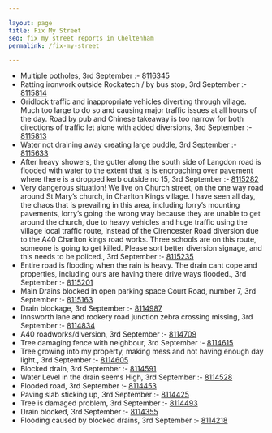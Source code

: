```yaml
---

layout: page
title: Fix My Street
seo: fix my street reports in Cheltenham
permalink: /fix-my-street

---
```


<!-- fix_marker starts -->

- Multiple potholes, 3rd September :- [8116345](https://www.fixmystreet.com/report/8116345)
- Ratting ironwork outside Rockatech / by bus stop, 3rd September :- [8115814](https://www.fixmystreet.com/report/8115814)
- Gridlock traffic and inappropriate vehicles diverting through village. Much too large to do so and causing major traffic issues at all hours of the day. Road by pub and Chinese takeaway is too narrow for both directions of traffic let alone with added diversions, 3rd September :- [8115813](https://www.fixmystreet.com/report/8115813)
- Water not draining away creating large puddle, 3rd September :- [8115633](https://www.fixmystreet.com/report/8115633)
- After heavy showers, the gutter along the south side of Langdon road is flooded with water to the extent that is is encroaching over pavement where there is a dropped kerb outside no 15, 3rd September :- [8115282](https://www.fixmystreet.com/report/8115282)
- Very dangerous situation! We live on Church street, on the one way road around St Mary’s church, in Charlton Kings village. I have seen all day, the chaos that is prevailing in this area, including lorry’s mounting pavements, lorry’s going the wrong way because they are unable to get around the church, due to heavy vehicles and huge traffic using the village local traffic route, instead of the Cirencester Road diversion due to the A40 Charlton kings road works. Three schools are on this route, someone is going to get killed. Please sort better diversion signage, and this needs to be policed., 3rd September :- [8115235](https://www.fixmystreet.com/report/8115235)
- Entire road is flooding when the rain is heavy. The drain cant cope and properties, including ours are having there drive ways flooded., 3rd September :- [8115201](https://www.fixmystreet.com/report/8115201)
- Main Drains blocked in open parking space Court Road, number 7, 3rd September :- [8115163](https://www.fixmystreet.com/report/8115163)
- Drain blockage, 3rd September :- [8114987](https://www.fixmystreet.com/report/8114987)
- Innsworth lane and rookery road junction zebra crossing missing, 3rd September :- [8114834](https://www.fixmystreet.com/report/8114834)
- A40 roadworks/diversion, 3rd September :- [8114709](https://www.fixmystreet.com/report/8114709)
- Tree damaging fence with neighbour, 3rd September :- [8114615](https://www.fixmystreet.com/report/8114615)
- Tree growing into my property, making mess and not having enough day light., 3rd September :- [8114605](https://www.fixmystreet.com/report/8114605)
- Blocked drain, 3rd September :- [8114591](https://www.fixmystreet.com/report/8114591)
- Water Level in the drain seems High, 3rd September :- [8114528](https://www.fixmystreet.com/report/8114528)
- Flooded road, 3rd September :- [8114453](https://www.fixmystreet.com/report/8114453)
- Paving slab sticking up, 3rd September :- [8114425](https://www.fixmystreet.com/report/8114425)
- Tree is damaged problem, 3rd September :- [8114493](https://www.fixmystreet.com/report/8114493)
- Drain blocked, 3rd September :- [8114355](https://www.fixmystreet.com/report/8114355)
- Flooding caused by blocked drains, 3rd September :- [8114218](https://www.fixmystreet.com/report/8114218)

<!-- fix_marker ends -->